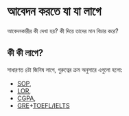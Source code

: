 # আবেদন করতে যা যা লাগে

আবেদনকারীর কী দেখা হয়? কী দিয়ে তাদের মান বিচার করে?

## কী কী লাগে?

সাধারণত ৪টা জিনিষ লাগে, গুরুত্বের ক্রম অনুসারে এগুলো হলো:‌

- [​SOP](sop),
- ​[LOR](letter-of-recommendation),
- [​CGPA](cgpa),
- [​GRE](gre)+[TOEFL/IELTS​](ielts-toefl)
